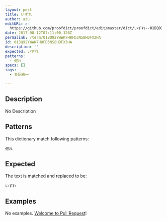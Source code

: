 ```yaml
---
layout: post
title: いずれ
author: azu
editURL: >-
  https://github.com/proofdict/proofdict/edit/master/dict/いずれ--01BQ92YWWK7H8FD3NS8HDFX3HA.yml
date: 2017-08-12T07:11:00.126Z
permalink: /term/01BQ92YWWK7H8FD3NS8HDFX3HA
id: 01BQ92YWWK7H8FD3NS8HDFX3HA
description: ''
expected: いずれ
patterns:
  - 何れ
specs: []
tags:
  - 表記統一

---
```


## Description

No Description 

## Patterns

This dictionary match following patterns:

    何れ

## Expected

The text is matched and replaced to be:

    いずれ

## Examples

No examples. [Welcome to Pull Request](https://github.com/jser/jser.info/edit/master/dict/いずれ--01BQ92YWWK7H8FD3NS8HDFX3HA.yml)!
